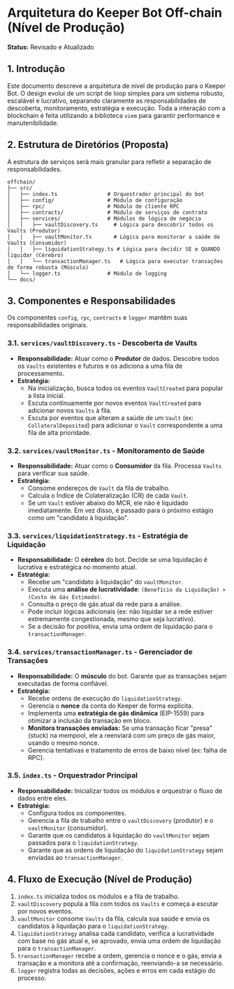# Arquitetura do Keeper Bot Off-chain (Nível de Produção)

**Status:** Revisado e Atualizado

## 1. Introdução

Este documento descreve a arquitetura de nível de produção para o Keeper Bot. O design evolui de um script de loop simples para um sistema robusto, escalável e lucrativo, separando claramente as responsabilidades de descoberta, monitoramento, estratégia e execução. Toda a interação com a blockchain é feita utilizando a biblioteca `viem` para garantir performance e manutenibilidade.

## 2. Estrutura de Diretórios (Proposta)

A estrutura de serviços será mais granular para refletir a separação de responsabilidades.

```
offchain/
├── src/
│   ├── index.ts                # Orquestrador principal do bot
│   ├── config/                 # Módulo de configuração
│   ├── rpc/                    # Módulo de cliente RPC
│   ├── contracts/              # Módulo de serviços de contrato
│   ├── services/               # Módulos de lógica de negócio
│   │   ├── vaultDiscovery.ts     # Lógica para descobrir todos os Vaults (Produtor)
│   │   ├── vaultMonitor.ts       # Lógica para monitorar a saúde de Vaults (Consumidor)
│   │   ├── liquidationStrategy.ts # Lógica para decidir SE e QUANDO liquidar (Cérebro)
│   │   └── transactionManager.ts   # Lógica para executar transações de forma robusta (Músculo)
│   └── logger.ts               # Módulo de logging
└── docs/
```

## 3. Componentes e Responsabilidades

Os componentes `config`, `rpc`, `contracts` e `logger` mantêm suas responsabilidades originais.

### 3.1. `services/vaultDiscovery.ts` - Descoberta de Vaults

-   **Responsabilidade:** Atuar como o **Produtor** de dados. Descobre todos os `Vaults` existentes e futuros e os adiciona a uma fila de processamento.
-   **Estratégia:**
    -   Na inicialização, busca todos os eventos `VaultCreated` para popular a lista inicial.
    -   Escuta continuamente por novos eventos `VaultCreated` para adicionar novos `Vaults` à fila.
    -   Escuta por eventos que alteram a saúde de um `Vault` (ex: `CollateralDeposited`) para adicionar o `Vault` correspondente a uma fila de alta prioridade.

### 3.2. `services/vaultMonitor.ts` - Monitoramento de Saúde

-   **Responsabilidade:** Atuar como o **Consumidor** da fila. Processa `Vaults` para verificar sua saúde.
-   **Estratégia:**
    -   Consome endereços de `Vault` da fila de trabalho.
    -   Calcula o Índice de Colateralização (CR) de cada `Vault`.
    -   Se um `Vault` estiver abaixo do MCR, ele não é liquidado imediatamente. Em vez disso, é passado para o próximo estágio como um "candidato à liquidação".

### 3.3. `services/liquidationStrategy.ts` - Estratégia de Liquidação

-   **Responsabilidade:** O **cérebro** do bot. Decide se uma liquidação é lucrativa e estratégica no momento atual.
-   **Estratégia:**
    -   Recebe um "candidato à liquidação" do `vaultMonitor`.
    -   Executa uma **análise de lucratividade**: `(Benefício da Liquidação) > (Custo de Gás Estimado)`.
    -   Consulta o preço de gás atual da rede para a análise.
    -   Pode incluir lógicas adicionais (ex: não liquidar se a rede estiver extremamente congestionada, mesmo que seja lucrativo).
    -   Se a decisão for positiva, envia uma ordem de liquidação para o `transactionManager`.

### 3.4. `services/transactionManager.ts` - Gerenciador de Transações

-   **Responsabilidade:** O **músculo** do bot. Garante que as transações sejam executadas de forma confiável.
-   **Estratégia:**
    -   Recebe ordens de execução do `liquidationStrategy`.
    -   Gerencia o **nonce** da conta do Keeper de forma explícita.
    -   Implementa uma **estratégia de gás dinâmica** (EIP-1559) para otimizar a inclusão da transação em bloco.
    -   **Monitora transações enviadas:** Se uma transação ficar "presa" (stuck) na mempool, ele a reenviará com um preço de gás maior, usando o mesmo nonce.
    -   Gerencia tentativas e tratamento de erros de baixo nível (ex: falha de RPC).

### 3.5. `index.ts` - Orquestrador Principal

-   **Responsabilidade:** Inicializar todos os módulos e orquestrar o fluxo de dados entre eles.
-   **Estratégia:**
    -   Configura todos os componentes.
    -   Gerencia a fila de trabalho entre o `vaultDiscovery` (produtor) e o `vaultMonitor` (consumidor).
    -   Garante que os candidatos à liquidação do `vaultMonitor` sejam passados para o `liquidationStrategy`.
    -   Garante que as ordens de liquidação do `liquidationStrategy` sejam enviadas ao `transactionManager`.

## 4. Fluxo de Execução (Nível de Produção)

1.  `index.ts` inicializa todos os módulos e a fila de trabalho.
2.  `vaultDiscovery` popula a fila com todos os `Vaults` e começa a escutar por novos eventos.
3.  `vaultMonitor` consome `Vaults` da fila, calcula sua saúde e envia os candidatos à liquidação para o `liquidationStrategy`.
4.  `liquidationStrategy` analisa cada candidato, verifica a lucratividade com base no gás atual e, se aprovado, envia uma ordem de liquidação para o `transactionManager`.
5.  `transactionManager` recebe a ordem, gerencia o nonce e o gás, envia a transação e a monitora até a confirmação, reenviando-a se necessário.
6.  `logger` registra todas as decisões, ações e erros em cada estágio do processo.
